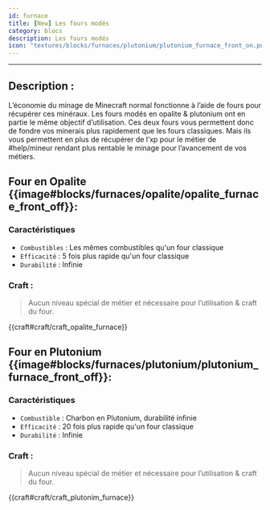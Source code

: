 ```yaml
---
id: furnace
title: [New] Les fours modés
category: blocs
description: Les fours modés
icon: "textures/blocks/furnaces/plutonium/plutonium_furnace_front_on.png"
---
```

___
## Description : 

L’économie du minage de Minecraft normal fonctionne à l’aide de fours pour récupérer ces minéraux. Les fours modés en opalite & plutonium ont en partie le même objectif d’utilisation. 
Ces deux fours vous permettent donc de fondre vos minerais plus rapidement que les fours classiques. 
Mais ils vous permettent en plus de récupérer de l’xp pour le métier de #help/mineur rendant plus rentable le minage pour l’avancement de vos métiers.

## Four en Opalite {{image#blocks/furnaces/opalite/opalite_furnace_front_off}}:

### Caractéristiques

- ``Combustibles`` : Les mêmes combustibles qu'un four classique
- ``Efficacité`` : 5 fois plus rapide qu'un four classique
- ``Durabilité`` : Infinie 

### Craft : 

> Aucun niveau spécial de métier et nécessaire pour l’utilisation & craft du four.  

{{craft#craft/craft_opalite_furnace}}

## Four en Plutonium {{image#blocks/furnaces/plutonium/plutonium_furnace_front_off}}:

### Caractéristiques

- ``Combustible`` : Charbon en Plutonium, durabilité infinie
- ``Efficacité`` : 20 fois plus rapide qu'un four classique
- ``Durabilité`` : Infinie 

### Craft : 

> Aucun niveau spécial de métier et nécessaire pour l’utilisation & craft du four.  

{{craft#craft/craft_plutonim_furnace}}  
